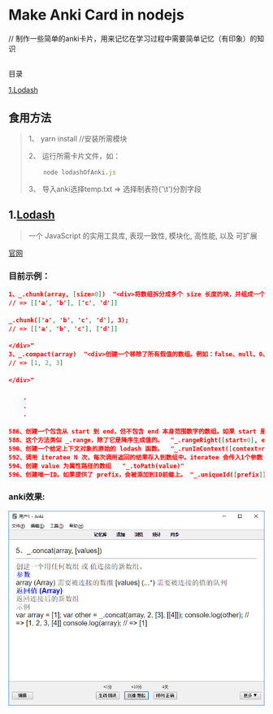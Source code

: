 # Make Anki Card in nodejs
// 制作一些简单的anki卡片，用来记忆在学习过程中需要简单记忆（有印象）的知识
## 
目录

[1.Lodash](#目前示例)

## 食用方法
> 1、 yarn install   //安装所需模块
>
> 2、 运行所需卡片文件，如：
>
>
>```js
>     node lodashOfAnki.js
>```
> 3、 导入anki选择temp.txt => 选择制表符('\t')分割字段
## 1.[Lodash][0]
> 一个 JavaScript 的实用工具库, 表现一致性, 模块化, 高性能, 以及 可扩展

[官网][1]

[0]: ./lodashOfAnki.js
[1]: https://www.lodashjs.com/

### 目前示例：
```json
1、_.chunk(array, [size=0])	"<div>将数组拆分成多个 size 长度的块，并组成一个新数组。如果数组无法被分割成全部等长的块，那么最后剩余的元素将组成一个块。</div><div><font color=""#0000ff""><b>参数</b></font></div><div>array (Array) 需要被处理的数组 [size=0] (number) 每个块的长度     </div><div><font color=""#0000ff""><b>返回值 (Array)</b></font></div><div>  返回一个拆分好的新数组</div><div><font color=""#a9a9a9""><b>示例</b></font></div><div>_.chunk(['a', 'b', 'c', 'd'], 2);
// => [['a', 'b'], ['c', 'd']]

_.chunk(['a', 'b', 'c', 'd'], 3);
// => [['a', 'b', 'c'], ['d']]

</div>"
3、_.compact(array)	"<div>创建一个移除了所有假值的数组。例如：false、null、0、""、undefined， 以及NaN 都是 “假值”.</div><div><font color=""#0000ff""><b>参数</b></font></div><div>array (Array) 需要被处理的数组。     </div><div><font color=""#0000ff""><b>返回值 (Array)</b></font></div><div>  返回移除了假值的数组。</div><div><font color=""#a9a9a9""><b>示例</b></font></div><div>_.compact([0, 1, false, 2, '', 3]);
// => [1, 2, 3]

</div>"

    .
    .
    .
    
586、创建一个包含从 start 到 end，但不包含 end 本身范围数字的数组。如果 start 是负数，而 end 或 step 没有指定，那么 step 从 -1 为开始。如果 end 没有指定，start 设置为 0。如果 end 小于 start，会创建一个空数组，除非指定了 step。注意: JavaScript 遵循 IEEE-754 标准处理无法预料的浮点数结果。	"_.range([start=0], end, [step=1])"
588、这个方法类似 _.range，除了它是降序生成值的。	"_.rangeRight([start=0], end, [step=1])"
590、创建一个给定上下文对象的原始的 lodash 函数。	"_.runInContext([context=root])"
592、调用 iteratee N 次，每次调用返回的结果存入到数组中。iteratee 会传入1个参数：(index)。	"_.times(n, [iteratee=_.identity])"
594、创建 value 为属性路径的数组	"_.toPath(value)"
596、创建唯一ID。如果提供了 prefix，会被添加到ID前缀上。	"_.uniqueId([prefix])"

```
### anki效果:
![lodashAnki](./lodashAnki.png)

